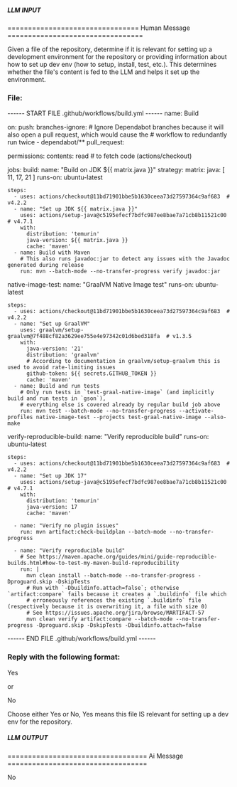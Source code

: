 ##### LLM INPUT #####
================================ Human Message =================================

Given a file of the repository, determine if it is relevant for setting up a development environment for the repository or providing information about how to set up dev env (how to setup, install, test, etc.). This determines whether the file's content is fed to the LLM and helps it set up the environment.

### File:
------ START FILE .github/workflows/build.yml ------
name: Build

on:
  push:
    branches-ignore:
      # Ignore Dependabot branches because it will also open a pull request, which would cause the
      # workflow to redundantly run twice
      - dependabot/**
  pull_request:

permissions:
  contents: read #  to fetch code (actions/checkout)

jobs:
  build:
    name: "Build on JDK ${{ matrix.java }}"
    strategy:
      matrix:
        java: [ 11, 17, 21 ]
    runs-on: ubuntu-latest

    steps:
      - uses: actions/checkout@11bd71901bbe5b1630ceea73d27597364c9af683  # v4.2.2
      - name: "Set up JDK ${{ matrix.java }}"
        uses: actions/setup-java@c5195efecf7bdfc987ee8bae7a71cb8b11521c00  # v4.7.1
        with:
          distribution: 'temurin'
          java-version: ${{ matrix.java }}
          cache: 'maven'
      - name: Build with Maven
        # This also runs javadoc:jar to detect any issues with the Javadoc generated during release
        run: mvn --batch-mode --no-transfer-progress verify javadoc:jar

  native-image-test:
    name: "GraalVM Native Image test"
    runs-on: ubuntu-latest

    steps:
      - uses: actions/checkout@11bd71901bbe5b1630ceea73d27597364c9af683  # v4.2.2
      - name: "Set up GraalVM"
        uses: graalvm/setup-graalvm@7f488cf82a3629ee755e4e97342c01d6bed318fa  # v1.3.5
        with:
          java-version: '21'
          distribution: 'graalvm'
          # According to documentation in graalvm/setup-graalvm this is used to avoid rate-limiting issues
          github-token: ${{ secrets.GITHUB_TOKEN }}
          cache: 'maven'
      - name: Build and run tests
        # Only run tests in `test-graal-native-image` (and implicitly build and run tests in `gson`),
        # everything else is covered already by regular build job above
        run: mvn test --batch-mode --no-transfer-progress --activate-profiles native-image-test --projects test-graal-native-image --also-make

  verify-reproducible-build:
    name: "Verify reproducible build"
    runs-on: ubuntu-latest

    steps:
      - uses: actions/checkout@11bd71901bbe5b1630ceea73d27597364c9af683  # v4.2.2
      - name: "Set up JDK 17"
        uses: actions/setup-java@c5195efecf7bdfc987ee8bae7a71cb8b11521c00  # v4.7.1
        with:
          distribution: 'temurin'
          java-version: 17
          cache: 'maven'

      - name: "Verify no plugin issues"
        run: mvn artifact:check-buildplan --batch-mode --no-transfer-progress

      - name: "Verify reproducible build"
        # See https://maven.apache.org/guides/mini/guide-reproducible-builds.html#how-to-test-my-maven-build-reproducibility
        run: |
          mvn clean install --batch-mode --no-transfer-progress -Dproguard.skip -DskipTests
          # Run with `-Dbuildinfo.attach=false`; otherwise `artifact:compare` fails because it creates a `.buildinfo` file which
          # erroneously references the existing `.buildinfo` file (respectively because it is overwriting it, a file with size 0)
          # See https://issues.apache.org/jira/browse/MARTIFACT-57
          mvn clean verify artifact:compare --batch-mode --no-transfer-progress -Dproguard.skip -DskipTests -Dbuildinfo.attach=false

------ END FILE .github/workflows/build.yml ------

### Reply with the following format:

<rel>Yes</rel>

or

<rel>No</rel>

Choose either Yes or No, Yes means this file IS relevant for setting up a dev env for the repository.

##### LLM OUTPUT #####
================================== Ai Message ==================================

<rel>No</rel>